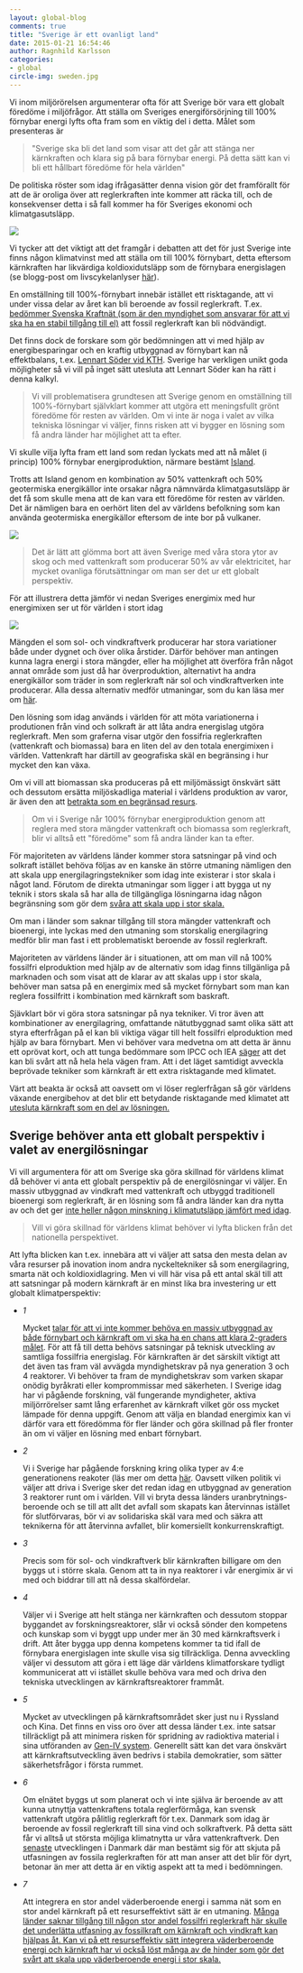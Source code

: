 ```yaml
---
layout: global-blog
comments: true
title: "Sverige är ett ovanligt land"
date: 2015-01-21 16:54:46
author: Ragnhild Karlsson
categories:
- global
circle-img: sweden.jpg
---
```

Vi inom miljörörelsen argumenterar ofta för att Sverige bör vara ett globalt föredöme i miljöfrågor.
Att ställa om Sveriges energiförsörjning till 100% förnybar energi lyfts ofta fram som en viktig del i detta. 
Målet som presenteras är

<blockquote>"Sverige ska bli det land som visar att det går att stänga ner kärnkraften och klara sig på bara förnybar energi. På detta sätt kan vi bli ett hållbart föredöme för hela världen"</blockquote>

De politiska röster som idag ifrågasätter denna vision gör det framförallt för att de är oroliga över att reglerkraften inte kommer att räcka till, och de konsekvenser detta i så fall kommer ha för Sveriges ekonomi och klimatgasutsläpp. 

<img class="img-responsive blog-img" src="/assets/img/global/against100renewable.jpg">

Vi tycker att det viktigt att det framgår i debatten att det för just Sverige inte finns någon klimatvinst med att ställa om till 100% förnybart, detta eftersom kärnkraften har likvärdiga koldioxidutsläpp som de förnybara energislagen (se blogg-post om livscykelanlyser <a href="/karnkraftskoll/livscykelanalyser" target="_blanc">här</a>). 

En omställning till 100%-förnybart innebär istället ett risktagande, att vi under vissa delar av året kan bli beroende av fossil reglerkraft. T.ex. <a href="http://www.second-opinion.se/energi/view/2889">bedömmer Svenska Kraftnät (som är den myndighet som ansvarar för att vi ska ha en stabil tillgång till el)</a> att fossil reglerkraft kan bli nödvändigt. 

Det finns dock de forskare som gör bedömningen att vi med hjälp av energibesparingar och en kraftig utbyggnad av förnybart kan nå effektbalans, t.ex. <a href="https://www.kth.se/ees/omskolan/organisation/avdelningar/eps/news/kth-rapport-oppnar-for-mer-vind-och-solkraft-1.427885" target="_blanc">Lennart Söder vid KTH</a>. Sverige har verkligen unikt goda möjligheter så vi vill på inget sätt utesluta att Lennart Söder kan ha rätt i denna kalkyl.

<blockquote><p>Vi vill problematisera grundtesen att Sverige genom en omställning till 100%-förnybart självklart kommer att utgöra ett meningsfullt grönt föredöme för resten av världen. Om vi inte är noga i valet av vilka tekniska lösningar vi väljer, finns risken att vi bygger en lösning som få andra länder har möjlighet att ta efter.</p></blockquote>
	
Vi skulle vilja lyfta fram ett land som redan lyckats med att nå målet (i princip) 100% förnybar energiproduktion, närmare bestämt <a href="http://www.iea.org/statistics/statisticssearch/report/?country=ICELAND&product=electricityandheat&year=2010" target="_blanc">Island</a>.

<p class="text-center"><span class="flag-icon flag-icon-is iceland-flag"></span></p>

Trotts att Island genom en kombination av 50% vattenkraft och 50% geotermiska energikällor inte orsakar några nämnvärda klimatgasutsläpp är det få som skulle mena att de kan vara ett föredöme för resten av världen. Det är nämligen bara en oerhört liten del av världens befolkning som kan använda geotermiska energikällor eftersom de inte bor på vulkaner.

<img class="img-responsive blog-img" src="/assets/img/global/geo_termal_energy.jpg">

<blockquote><p>Det är lätt att glömma bort att även Sverige med våra stora ytor av skog och med vattenkraft som producerar 50% av vår elektricitet, har mycket ovanliga förutsättningar om man ser det ur ett globalt perspektiv.</p></blockquote> 

För att illustrera detta jämför vi nedan Sveriges energimix med hur energimixen ser ut för världen i stort idag

<img class="img-responsive blog-img" src="/assets/img/global/energy_sweden_world_india.jpg">

<p><i class="fa fa-cloud fa-5x chapter-icon"></i>Mängden el som sol- och vindkraftverk producerar har stora variationer både under dygnet och över olika årstider. Därför behöver man antingen kunna lagra energi i stora mängder, eller ha möjlighet att överföra från något annat område som just då har överproduktion, alternativt ha andra energikällor som träder in som reglerkraft när sol och vindkraftverken inte producerar. Alla dessa alternativ medför utmaningar, som du kan läsa mer om <a href="/global/reglerfragan/">här</a>.</p> 

Den lösning som idag används i världen för att möta variationerna i produtionen från vind och solkraft är att låta andra energislag utgöra reglerkraft. Men som graferna visar utgör den fossifria reglerkraften (vattenkraft och biomassa) bara en liten del av den totala energimixen i världen. Vattenkraft har därtill av geografiska skäl en begränsing i hur mycket den kan växa. 

Om vi vill att biomassan ska produceras på ett miljömässigt önskvärt sätt och dessutom ersätta miljöskadliga material i världens produktion av varor, är även den att <a href="/global/ytanvändning">betrakta som en begränsad resurs</a>. 

<blockquote><p>Om vi i Sverige når 100% förnybar energiproduktion genom att reglera med stora mängder vattenkraft och biomassa som reglerkraft, blir vi alltså ett "föredöme" som få andra länder kan ta efter.</p> 
</blockquote>

<p><i class="fa fa-battery-full fa-5x chapter-icon" id="unique_battery"></i>För majoriteten av världens länder kommer stora satsningar på vind och solkraft istället behöva följas av en kanske än större utmaning nämligen den att skala upp energilagringstekniker som idag inte existerar i stor skala i något land. Förutom de direkta utmaningar som ligger i att bygga ut ny teknik i stors skala så har alla de tillgängliga lösningarna idag någon begränsning som gör dem  <a href="/global/reglerfragan/">svåra att skala upp i stor skala.</a></p> 

Om man i länder som saknar tillgång till stora mängder vattenkraft och bioenergi, inte lyckas med den utmaning som storskalig energilagring medför blir man fast i ett problematiskt beroende av fossil reglerkraft. 

Majoriteten av världens länder är  i situationen, att om man vill nå 100% fossilfri elproduktion med hjälp av de alternativ som idag finns tillgänliga på marknaden och som visat att de klarar av att skalas upp i stor skala, behöver man satsa på en energimix med så mycket förnybart som man kan reglera fossilfritt i kombination med kärnkraft som baskraft.

<p><i class="fa fa-money  fa-5x chapter-icon" id="unique_shopping"></i> Sjävklart bör vi göra stora satsningar på nya tekniker. Vi tror även att kombinationer av energilagring, omfattande nätutbyggnad samt olika sätt att styra efterfrågan på el kan bli viktiga vägar till helt fossilfri elproduktion med hjälp av bara förnybart. Men vi behöver vara medvetna om att detta är ännu ett oprövat kort, och att tunga bedömmare som IPCC och IEA <a href="/global/IPCC-talar-till-oss/">säger</a> att det kan bli svårt att nå hela hela vägen fram. Att i det läget samtidigt avveckla beprövade tekniker som kärnkraft är ett extra risktagande med klimatet.</p> 

Värt att beakta är också att oavsett om vi löser reglerfrågan så gör världens växande energibehov at det blir ett betydande risktagande med klimatet att <a href="/global/vaxande-energibehov"> utesluta kärnkraft som en del av lösningen.</a>
<h2>Sverige behöver anta ett globalt perspektiv i valet av energilösningar</h2>
Vi vill argumentera för att om Sverige ska göra skillnad för världens klimat då behöver vi anta ett globalt perspektiv på de energilösningar vi väljer. En massiv utbyggnad av vindkraft med vattenkraft och utbyggd traditionell bioenergi som reglerkraft, är en lösning som få andra länder kan dra nytta av och det ger <a href="/karnkraftskoll/livscykelanalyser/">inte heller någon minskning i klimatutsläpp jämfört med idag</a>. 

<blockquote><p>Vill vi göra skillnad för världens klimat behöver vi lyfta blicken från det nationella perspektivet.</p></blockquote>

<p>Att lyfta blicken kan t.ex. innebära att vi väljer att satsa den mesta delan av våra resurser på inovation inom andra nyckeltekniker så som energilagring, smarta nät och koldioxidlagring. Men vi vill här visa på ett antal skäl till att att satsningar på modern kärnkraft är en minst lika bra investering ur ett globalt klimatperspektiv:</p>
<ul class="fa-ul">
<li><span class=" fa-li fa-stack"><i class="fa fa-circle fa-stack-2x"></i><i class="fa fa-stack-1x fa-inverse">1</i></span><p>Mycket <a href="/global/alla-verktyg-behovs/">talar för att vi inte kommer behöva en massiv utbyggnad av både förnybart och kärnkraft om vi ska ha en chans att klara 2-graders målet</a>. 
 För att få till detta behövs satsningar på teknisk utveckling av samtliga fossilfria energislag. För kärnkraften är det särskilt viktigt att det även tas fram väl avvägda myndighetskrav på nya generation 3 och 4 reaktorer. Vi behöver ta fram de myndighetskrav som varken skapar onödig byråkrati eller komprommissar med säkerheten. I Sverige idag har vi pågående forskning, väl fungerande myndigheter, aktiva miljörrörelser samt lång erfarenhet av kärnkraft vilket gör oss mycket lämpade för denna uppgift. Genom att välja en blandad energimix kan vi därför vara ett föredömma för fler länder och göra skillnad på fler fronter än om vi väljer en lösning med enbart förnybart.</p></li>
<li><span class=" fa-li fa-stack"><i class="fa fa-circle fa-stack-2x"></i><i class="fa fa-stack-1x fa-inverse">2</i></span><p>Vi i Sverige har pågående forskning kring olika typer av 4:e generationens reakoter (läs mer om detta <a href="/tech/">här</a>. Oavsett vilken politik vi väljer att driva i Sverige sker det redan idag en utbyggnad av generation 3 reaktorer runt om i världen. Vill vi bryta dessa länders uranbrytnings-beroende och se till att allt det avfall som skapats kan återvinnas istället för slutförvaras, bör vi av solidariska skäl vara med och säkra att teknikerna för att återvinna avfallet, blir komersiellt konkurrenskraftigt.</p></li>
<li><span class=" fa-li fa-stack"><i class="fa fa-circle fa-stack-2x"></i><i class="fa fa-stack-1x fa-inverse">3</i></span><p>Precis som för sol- och vindkraftverk blir kärnkraften billigare om den byggs ut i större skala. Genom att ta in nya reaktorer i vår energimix är vi med och biddrar till att nå dessa skalfördelar.</p></li>
<li><span class=" fa-li fa-stack"><i class="fa fa-circle fa-stack-2x"></i><i class="fa fa-stack-1x fa-inverse">4</i></span><p>Väljer vi i Sverige att helt stänga ner kärnkraften och dessutom stoppar byggandet av forskningsreaktorer, slår vi också sönder den kompetens och kunskap som vi byggt upp under mer än 30 med kärnkraftsverk i drift. Att åter bygga upp denna kompetens kommer ta tid ifall de förnybara energislagen inte skulle visa sig tillräckliga. Denna avveckling väljer vi dessutom att göra i ett läge där världens klimatforskare tydligt kommunicerat att vi istället skulle behöva vara med och driva den tekniska utvecklingen av kärnkraftsreaktorer frammåt.</p></li>
<li><span class=" fa-li fa-stack"><i class="fa fa-circle fa-stack-2x"></i><i class="fa fa-stack-1x fa-inverse">5</i></span><p>Mycket av utvecklingen på kärnkraftsområdet sker just nu i Ryssland och Kina. Det finns en viss oro över att dessa länder t.ex. inte satsar tillräckligt på att minimera risken för spridning av radioktiva material i sina utföranden av <a href="/tech/">Gen-IV system</a>. Generellt sätt kan det vara önskvärt att kärnkraftsutveckling även bedrivs i stabila demokratier, som sätter säkerhetsfrågor i första rummet.</p></li>
<li><span class=" fa-li fa-stack"><i class="fa fa-circle fa-stack-2x"></i><i class="fa fa-stack-1x fa-inverse">6</i></span><p>Om elnätet byggs ut som planerat och vi inte själva är beroende av att kunna utnyttja vattenkraftens totala reglerförmåga, kan svensk vattenkraft utgöra pålitlig reglerkraft för t.ex. Danmark som idag är beroende av fossil reglerkraft till sina vind och solkraftverk. På detta sätt får vi alltså ut största möjliga klimatnytta ur våra vattenkraftverk. Den <a href="http://www.nyteknik.se/nyheter/energi_miljo/kol_och_olja/article3928431.ece?extcmp=newsletter%7C15376254%7C2015-09-08%20Danmark%20avskaffar%20sina%20klimatm%C3%A5l">senaste</a> utvecklingen i Danmark där man bestämt sig för att skjuta på utfasningen av fossila reglerkraften för att man anser att det blir för dyrt, betonar än mer att detta är en viktig aspekt att ta med i bedömningen.</p></li>
<li><span class=" fa-li fa-stack"><i class="fa fa-circle fa-stack-2x"></i><i class="fa fa-stack-1x fa-inverse">7</i></span><p>Att integrera en stor andel väderberoende energi i samma nät som en stor andel kärnkraft på ett resurseffektivt sätt är en utmaning. <a href="http://www.theenergycollective.com/jessejenkins/368706/can-nuclear-power-and-renewable-energy-learn-get-along">Många länder saknar tillgång till någon stor andel fossilfri reglerkraft här skulle det underlätta utfasning av fossilkraft om kärnkraft och vindkraft kan hjälpas åt. Kan vi på ett resurseffektiv sätt integrera väderberoende energi och kärnkraft har vi också löst många av de hinder som gör det svårt att skala upp väderberoende energi i stor skala.</a> </p></li>
</ul>